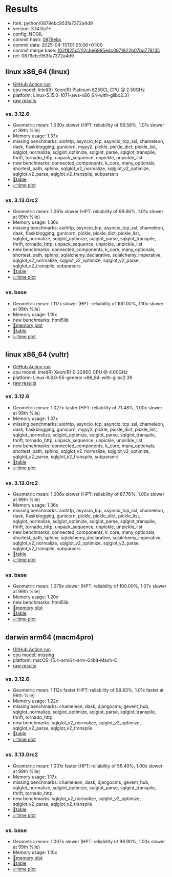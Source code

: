 # Results

- fork: python/0879ebc953fa7372a4d9
- version: 3.14.0a7+
- config: NOGIL
- commit hash: [0879ebc](https://github.com/python/cpython/commit/0879ebc)
- commit date: 2025-04-15T01:05:06+01:00
- commit merge base: [102f825c5112cbe6985edc0971822b07bd778135](https://github.com/python/cpython/commit/102f825c5112cbe6985edc0971822b07bd778135)
- ref: 0879ebc953fa7372a4d9

## linux x86_64 (linux)

- [GitHub Action run](https://github.com/facebookexperimental/free-threading-benchmarking/actions/runs/14458503058)
- cpu model: Intel(R) Xeon(R) Platinum 8259CL CPU @ 2.50GHz
- platform: Linux-5.15.0-1071-aws-x86_64-with-glibc2.31
- [raw results](bm-20250415-linux-x86_64-python-0879ebc953fa7372a4d9-3.14.0a7%2B-0879ebc.json)

### vs. 3.12.6

- Geometric mean: 1.030x slower (HPT: reliability of 99.58%, 1.01x slower at 99th %ile)
- Memory usage: 1.37x
- missing benchmarks: aiohttp, asyncio_tcp, asyncio_tcp_ssl, chameleon, dask, flaskblogging, gunicorn, mypy2, pickle, pickle_dict, pickle_list, sqlglot_normalize, sqlglot_optimize, sqlglot_parse, sqlglot_transpile, thrift, tornado_http, unpack_sequence, unpickle, unpickle_list
- new benchmarks: connected_components, k_core, many_optionals, shortest_path, sphinx, sqlglot_v2_normalize, sqlglot_v2_optimize, sqlglot_v2_parse, sqlglot_v2_transpile, subparsers
- [📄table](bm-20250415-linux-x86_64-python-0879ebc953fa7372a4d9-3.14.0a7%2B-0879ebc-vs-3.12.6.md)
- [📈time plot](bm-20250415-linux-x86_64-python-0879ebc953fa7372a4d9-3.14.0a7%2B-0879ebc-vs-3.12.6.svg)

### vs. 3.13.0rc2

- Geometric mean: 1.061x slower (HPT: reliability of 99.86%, 1.01x slower at 99th %ile)
- Memory usage: 1.36x
- missing benchmarks: aiohttp, asyncio_tcp, asyncio_tcp_ssl, chameleon, dask, flaskblogging, gunicorn, pickle, pickle_dict, pickle_list, sqlglot_normalize, sqlglot_optimize, sqlglot_parse, sqlglot_transpile, thrift, tornado_http, unpack_sequence, unpickle, unpickle_list
- new benchmarks: connected_components, k_core, many_optionals, shortest_path, sphinx, sqlalchemy_declarative, sqlalchemy_imperative, sqlglot_v2_normalize, sqlglot_v2_optimize, sqlglot_v2_parse, sqlglot_v2_transpile, subparsers
- [📄table](bm-20250415-linux-x86_64-python-0879ebc953fa7372a4d9-3.14.0a7%2B-0879ebc-vs-3.13.0rc2.md)
- [📈time plot](bm-20250415-linux-x86_64-python-0879ebc953fa7372a4d9-3.14.0a7%2B-0879ebc-vs-3.13.0rc2.svg)

### vs. base

- Geometric mean: 1.117x slower (HPT: reliability of 100.00%, 1.10x slower at 99th %ile)
- Memory usage: 1.19x
- new benchmarks: html5lib
- [🧠memory plot](bm-20250415-linux-x86_64-python-0879ebc953fa7372a4d9-3.14.0a7%2B-0879ebc-vs-base-mem.svg)
- [📄table](bm-20250415-linux-x86_64-python-0879ebc953fa7372a4d9-3.14.0a7%2B-0879ebc-vs-base.md)
- [📈time plot](bm-20250415-linux-x86_64-python-0879ebc953fa7372a4d9-3.14.0a7%2B-0879ebc-vs-base.svg)

## linux x86_64 (vultr)

- [GitHub Action run](https://github.com/facebookexperimental/free-threading-benchmarking/actions/runs/14458503058)
- cpu model: Intel(R) Xeon(R) E-2286G CPU @ 4.00GHz
- platform: Linux-6.8.0-55-generic-x86_64-with-glibc2.39
- [raw results](bm-20250415-vultr-x86_64-python-0879ebc953fa7372a4d9-3.14.0a7%2B-0879ebc.json)

### vs. 3.12.6

- Geometric mean: 1.027x faster (HPT: reliability of 71.48%, 1.00x slower at 99th %ile)
- Memory usage: 1.37x
- missing benchmarks: aiohttp, asyncio_tcp, asyncio_tcp_ssl, chameleon, dask, flaskblogging, gunicorn, mypy2, pickle, pickle_dict, pickle_list, sqlglot_normalize, sqlglot_optimize, sqlglot_parse, sqlglot_transpile, thrift, tornado_http, unpack_sequence, unpickle, unpickle_list
- new benchmarks: connected_components, k_core, many_optionals, shortest_path, sphinx, sqlglot_v2_normalize, sqlglot_v2_optimize, sqlglot_v2_parse, sqlglot_v2_transpile, subparsers
- [📄table](bm-20250415-vultr-x86_64-python-0879ebc953fa7372a4d9-3.14.0a7%2B-0879ebc-vs-3.12.6.md)
- [📈time plot](bm-20250415-vultr-x86_64-python-0879ebc953fa7372a4d9-3.14.0a7%2B-0879ebc-vs-3.12.6.svg)

### vs. 3.13.0rc2

- Geometric mean: 1.006x slower (HPT: reliability of 87.76%, 1.00x slower at 99th %ile)
- Memory usage: 1.36x
- missing benchmarks: aiohttp, asyncio_tcp, asyncio_tcp_ssl, chameleon, dask, flaskblogging, gunicorn, pickle, pickle_dict, pickle_list, sqlglot_normalize, sqlglot_optimize, sqlglot_parse, sqlglot_transpile, thrift, tornado_http, unpack_sequence, unpickle, unpickle_list
- new benchmarks: connected_components, k_core, many_optionals, shortest_path, sphinx, sqlalchemy_declarative, sqlalchemy_imperative, sqlglot_v2_normalize, sqlglot_v2_optimize, sqlglot_v2_parse, sqlglot_v2_transpile, subparsers
- [📄table](bm-20250415-vultr-x86_64-python-0879ebc953fa7372a4d9-3.14.0a7%2B-0879ebc-vs-3.13.0rc2.md)
- [📈time plot](bm-20250415-vultr-x86_64-python-0879ebc953fa7372a4d9-3.14.0a7%2B-0879ebc-vs-3.13.0rc2.svg)

### vs. base

- Geometric mean: 1.079x slower (HPT: reliability of 100.00%, 1.07x slower at 99th %ile)
- Memory usage: 1.20x
- new benchmarks: html5lib
- [🧠memory plot](bm-20250415-vultr-x86_64-python-0879ebc953fa7372a4d9-3.14.0a7%2B-0879ebc-vs-base-mem.svg)
- [📄table](bm-20250415-vultr-x86_64-python-0879ebc953fa7372a4d9-3.14.0a7%2B-0879ebc-vs-base.md)
- [📈time plot](bm-20250415-vultr-x86_64-python-0879ebc953fa7372a4d9-3.14.0a7%2B-0879ebc-vs-base.svg)

## darwin arm64 (macm4pro)

- [GitHub Action run](https://github.com/facebookexperimental/free-threading-benchmarking/actions/runs/14458503058)
- cpu model: missing
- platform: macOS-15.4-arm64-arm-64bit-Mach-O
- [raw results](bm-20250415-macm4pro-arm64-python-0879ebc953fa7372a4d9-3.14.0a7%2B-0879ebc.json)

### vs. 3.12.6

- Geometric mean: 1.112x faster (HPT: reliability of 99.83%, 1.01x faster at 99th %ile)
- Memory usage: 1.22x
- missing benchmarks: chameleon, dask, djangocms, gevent_hub, sqlglot_normalize, sqlglot_optimize, sqlglot_parse, sqlglot_transpile, thrift, tornado_http
- new benchmarks: sqlglot_v2_normalize, sqlglot_v2_optimize, sqlglot_v2_parse, sqlglot_v2_transpile
- [📄table](bm-20250415-macm4pro-arm64-python-0879ebc953fa7372a4d9-3.14.0a7%2B-0879ebc-vs-3.12.6.md)
- [📈time plot](bm-20250415-macm4pro-arm64-python-0879ebc953fa7372a4d9-3.14.0a7%2B-0879ebc-vs-3.12.6.svg)

### vs. 3.13.0rc2

- Geometric mean: 1.031x faster (HPT: reliability of 56.49%, 1.00x slower at 99th %ile)
- Memory usage: 1.17x
- missing benchmarks: chameleon, dask, djangocms, gevent_hub, sqlglot_normalize, sqlglot_optimize, sqlglot_parse, sqlglot_transpile, thrift, tornado_http
- new benchmarks: sqlglot_v2_normalize, sqlglot_v2_optimize, sqlglot_v2_parse, sqlglot_v2_transpile
- [📄table](bm-20250415-macm4pro-arm64-python-0879ebc953fa7372a4d9-3.14.0a7%2B-0879ebc-vs-3.13.0rc2.md)
- [📈time plot](bm-20250415-macm4pro-arm64-python-0879ebc953fa7372a4d9-3.14.0a7%2B-0879ebc-vs-3.13.0rc2.svg)

### vs. base

- Geometric mean: 1.007x slower (HPT: reliability of 98.90%, 1.00x slower at 99th %ile)
- Memory usage: 1.10x
- [🧠memory plot](bm-20250415-macm4pro-arm64-python-0879ebc953fa7372a4d9-3.14.0a7%2B-0879ebc-vs-base-mem.svg)
- [📄table](bm-20250415-macm4pro-arm64-python-0879ebc953fa7372a4d9-3.14.0a7%2B-0879ebc-vs-base.md)
- [📈time plot](bm-20250415-macm4pro-arm64-python-0879ebc953fa7372a4d9-3.14.0a7%2B-0879ebc-vs-base.svg)


